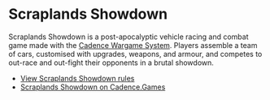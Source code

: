 # Scraplands Showdown

Scraplands Showdown is a post-apocalyptic vehicle racing and combat game made with the [Cadence Wargame System](https://cadence.games). Players assemble a team of cars, customised with upgrades, weapons, and armour, and competes to out-race and out-fight their opponents in a brutal showdown.

- [View Scraplands Showdown rules](https://github.com/open-source-tabletop/scraplands/blob/main/scraplands-showdown.md)
- [Scraplands Showdown on Cadence.Games](https://cadence.games/scraplands-showdown/)